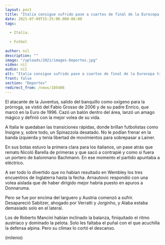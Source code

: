 ```yaml
---
layout: post
title: "Italia consigue sufrido pase a cuartos de final de la Eurocopa tras vencer a Austria"
date: 2021-07-09T15:25:00.000-06:00
tags:
  
  - Italia.
  
  - Futbol
  
author: nil
description: ""
image: "/uploads/2021/images-Deportes.jpg"
video: nil
audio: nil
alt: "Italia consigue sufrido pase a cuartos de final de la Eurocopa tras vencer a Austria"
front: false
section: "Deportes"
redirect_from: /news/185486
---
```


El atacante de la Juventus, salido del banquillo como oxígeno para la prórroga, se vistió del Fabio Grosso de 2006 y de su padre Enrico, que marcó en la Euro de 1996. Cazó un balón dentro del área, lanzó un amago mágico y definió con la mejor volea de su vida. 

A Italia le quedaban las transiciones rápidas, donde brillan futbolistas como Insigne y, sobre todo, un Spinazzola desatado. No le podían frenar en la banda izquierda y tenía libertad de movimientos para sobrepasar a Lainer.

En sus botas estuvo la primera clara para los italianos, un pase atrás que remato Nicoló Barella de primeras y que sacó a contrapié y como si fuera un portero de balonmano Bachmann. En ese momento el partido apuntaba a eléctrico.

 A ser todo lo divertido que no habían resultado en Wembley los tres encuentros de Inglaterra hasta la fecha. Arnautovic respondió con una volea aislada que de haber dirigido mejor habría puesto en apuros a Donnaruma.

 Pero se fue por encima del larguero y Austria comenzó a sufrir. Desapareció Sabitzer, ahogado por Verratti y Jorginho, y Alaba estaba demasiado solo en el lateral. 

Los de Roberto Mancini habían inclinado la balanza, finiquitado el ritmo austríaco y dominado la pelota. Solo les faltaba el puñal con el que acuchilla la defensa alpina. Pero su clímax lo cortó el descanso. 

(milenio)

